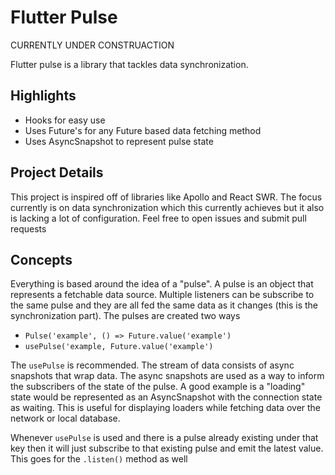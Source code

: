 # Flutter Pulse

CURRENTLY UNDER CONSTRUACTION

Flutter pulse is a library that tackles data synchronization.

## Highlights

- Hooks for easy use
- Uses Future's for any Future based data fetching method
- Uses AsyncSnapshot to represent pulse state

## Project Details

This project is inspired off of libraries like Apollo and React SWR. The focus currently is on data synchronization which this currently achieves but it also is lacking a lot of configuration. Feel free to open issues and submit pull requests

## Concepts

Everything is based around the idea of a "pulse". A pulse is an object that represents a fetchable data source. Multiple listeners can be subscribe to the same pulse and they are all fed the same data as it changes (this is the synchronization part). The pulses are created two ways
- `Pulse('example', () => Future.value('example')` 
- `usePulse('example, Future.value('example')`

The `usePulse` is recommended. The stream of data consists of async snapshots that wrap data. The async snapshots are used as a way to inform the subscribers of the state of the pulse. A good example is a "loading" state would be represented as an AsyncSnapshot with the connection state as waiting. This is useful for displaying loaders while fetching data over the network or local database.

Whenever `usePulse` is used and there is a pulse already existing under that key then it will just subscribe to that existing pulse and emit the latest value. This goes for the `.listen()` method as well
